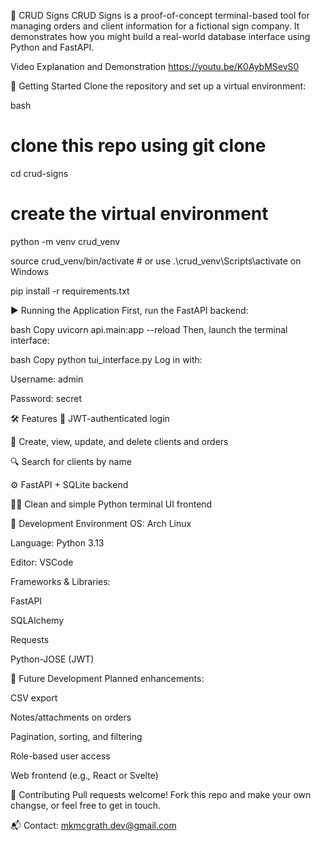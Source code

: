 📘 CRUD Signs
CRUD Signs is a proof-of-concept terminal-based tool for managing orders and client information for a fictional sign company. It demonstrates how you might build a real-world database interface using Python and FastAPI.

Video Explanation and Demonstration
<https://youtu.be/K0AybMSevS0>

🚀 Getting Started
Clone the repository and set up a virtual environment:

bash

# clone this repo using git clone

cd crud-signs

# create the virtual environment

python -m venv crud_venv

source crud_venv/bin/activate  # or use .\\crud_venv\\Scripts\\activate on Windows

pip install -r requirements.txt

▶️ Running the Application
First, run the FastAPI backend:

bash
Copy
uvicorn api.main:app --reload
Then, launch the terminal interface:

bash
Copy
python tui_interface.py
Log in with:

Username: admin

Password: secret

🛠️ Features
🔐 JWT-authenticated login

🧾 Create, view, update, and delete clients and orders

🔍 Search for clients by name

⚙️ FastAPI + SQLite backend

🧑‍💻 Clean and simple Python terminal UI frontend

🧱 Development Environment
OS: Arch Linux

Language: Python 3.13

Editor: VSCode

Frameworks & Libraries:

FastAPI

SQLAlchemy

Requests

Python-JOSE (JWT)

🔮 Future Development
Planned enhancements:

CSV export

Notes/attachments on orders

Pagination, sorting, and filtering

Role-based user access

Web frontend (e.g., React or Svelte)

🤝 Contributing
Pull requests welcome! Fork this repo and make your own changse, or feel free to get in touch.

📬 Contact: <mkmcgrath.dev@gmail.com>
